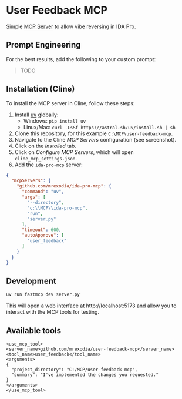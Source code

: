 # User Feedback MCP

Simple [MCP Server](https://modelcontextprotocol.io/introduction) to allow vibe reversing in IDA Pro.

## Prompt Engineering

For the best results, add the following to your custom prompt:

> TODO

## Installation (Cline)

To install the MCP server in Cline, follow these steps:

1. Install [uv](https://github.com/astral-sh/uv) globally:
   - Windows: `pip install uv`
   - Linux/Mac: `curl -LsSf https://astral.sh/uv/install.sh | sh`
2. Clone this repository, for this example `C:\MCP\user-feedback-mcp`.
3. Navigate to the Cline _MCP Servers_ configuration (see screenshot).
4. Click on the _Installed_ tab.
5. Click on _Configure MCP Servers_, which will open `cline_mcp_settings.json`.
6. Add the `ida-pro-mcp` server:

```json
{
  "mcpServers": {
    "github.com/mrexodia/ida-pro-mcp": {
      "command": "uv",
      "args": [
        "--directory",
        "c:\\MCP\\ida-pro-mcp",
        "run",
        "server.py"
      ],
      "timeout": 600,
      "autoApprove": [
        "user_feedback"
      ]
    }
  }
}

```

## Development

```sh
uv run fastmcp dev server.py
```

This will open a web interface at http://localhost:5173 and allow you to interact with the MCP tools for testing.

## Available tools

```
<use_mcp_tool>
<server_name>github.com/mrexodia/user-feedback-mcp</server_name>
<tool_name>user_feedback</tool_name>
<arguments>
{
  "project_directory": "C:/MCP/user-feedback-mcp",
  "summary": "I've implemented the changes you requested."
}
</arguments>
</use_mcp_tool>
```